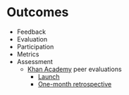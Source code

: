 # Outcomes

* Feedback
* Evaluation
* Participation
* Metrics
* Assessment
    * [Khan Academy](https://www.khanacademy.org/) peer evaluations
        * [Launch](http://cs-blog.khanacademy.org/2014/07/peer-evaluations-for-coding-projects-on.html)
        * [One-month retrospective](http://cs-blog.khanacademy.org/2014/08/peer-evaluations-one-month-retrospective.html)
